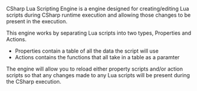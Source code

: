 CSharp Lua Scripting Engine is a engine designed for creating/editing Lua scripts during CSharp runtime execution and allowing those changes to be present in the execution. 

This engine works by separating Lua scripts into two types, Properties and Actions.
- Properties contain a table of all the data the script will use
- Actions contains the functions that all take in a table as a paramter

The engine will allow you to reload either property scripts and/or action scripts so that any changes made to any Lua scripts will be present during the CSharp execution.
